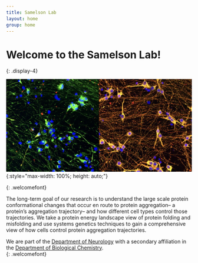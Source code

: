 ```yaml
---
title: Samelson Lab
layout: home
group: home
---
```


# Welcome to the Samelson Lab!
{: .display-4}
<br>

![Fraser lab logo](/static/img/NeuronFun.jpeg){:style="max-width: 100%; height: auto;"}

{: .welcomefont}


The long-term goal of our research is to understand the large scale protein conformational changes that occur en route to protein aggregation– a protein’s aggregation trajectory– and how different cell types control those trajectories. We take a protein energy landscape view of protein folding and misfolding and use systems genetics techniques to gain a comprehensive view of how cells control protein aggregation trajectories. 

We are part of the [Department of Neurology](https://www.uclahealth.org/departments/neurology) with a secondary affiliation in the [Department of Biological Chemistry](https://biolchem.ucla.edu/). <br>
{: .welcomefont}
